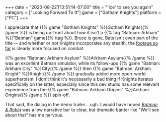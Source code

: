 +++
date = "2020-08-22T13:51:14-07:00"
title = "'Ice' to see you again"
category = ["Looking Forward To It"]
game = ["Gotham Knights"]
platform = ["PC"]
+++

I appreciate that {{% game "Gotham Knights" %}}Gotham Knights{{% /game %}} is being up-front about how it <i>isn't</i> a {{% tag "Batman: Arkham" %}}"Batman" game{{% /tag %}}.  Bruce is gone, Bats isn't even part of the title -- and whether or not Knights incorporates any stealth, the <a href="https://www.youtube.com/watch?v=hJjRRErYdO4">footage so far</a> is clearly more focused on combat.

{{% game "Batman: Arkham Asylum" %}}Arkham Asylum{{% /game %}} was an excellent Batman simulator, while its follow-ups {{% game "Batman: Arkham City" %}}City{{% /game %}} then {{% game "Batman: Arkham Knight" %}}Knight{{% /game %}} gradually added more open-world superheroism.  I don't think it's necessarily a bad thing if Knights iterates specifically on the latter, especially since this dev studio has some relevant experience from the {{% game "Batman: Arkham Origins" %}}Arkham Origins{{% /game %}} spin-off.

That said, the dialog in the demo trailer... ugh.  I would have hoped <i><a href="https://www.imdb.com/title/tt0118688/">Batman &amp; Robin</a></i> was a low narrative bar to clear, but dramatic banter like "We'll see about that" has me nervous.

